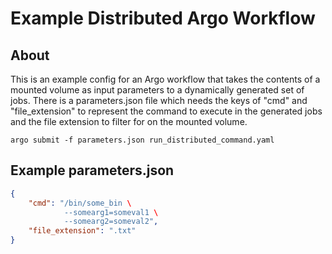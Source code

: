 # Example Distributed Argo Workflow
## About

This is an example config for an Argo workflow that takes the contents of a mounted volume as input parameters to a dynamically generated set of jobs.  There is a parameters.json file which needs the keys of "cmd" and "file_extension" to represent the command to execute in the generated jobs and the file extension to filter for on the mounted volume.


```
argo submit -f parameters.json run_distributed_command.yaml
```

## Example parameters.json

```json
{
    "cmd": "/bin/some_bin \
            --somearg1=someval1 \
            --somearg2=someval2",
    "file_extension": ".txt"
}
```
